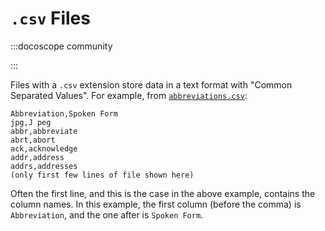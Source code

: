 # `.csv` Files

:::docoscope community

:::

Files with a `.csv` extension store data in a text format with "Common Separated Values". For example, from [`abbreviations.csv`](/docs/Basic%20Usage/Command%20Mode/text-shortcuts.md#abbreviations):

```csv
Abbreviation,Spoken Form
jpg,J peg
abbr,abbreviate
abrt,abort
ack,acknowledge
addr,address
addrs,addresses
(only first few lines of file shown here)
```

Often the first line, and this is the case in the above example, contains the column names.
In this example, the first column (before the comma) is `Abbreviation`, and the one after is `Spoken Form`.
